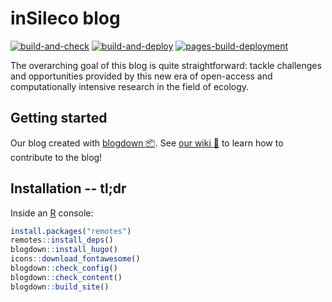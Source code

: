 # inSileco blog
[![build-and-check](https://github.com/inSileco/inSileco.github.io/actions/workflows/R-BUILD-CHECK.yml/badge.svg)](https://github.com/inSileco/inSileco.github.io/actions/workflows/R-BUILD-CHECK.yml)
[![build-and-deploy](https://github.com/inSileco/inSileco.github.io/actions/workflows/R-BUILD-DEPLOY.yml/badge.svg)](https://github.com/inSileco/inSileco.github.io/actions/workflows/R-BUILD-DEPLOY.yml)
[![pages-build-deployment](https://github.com/inSileco/inSileco.github.io/actions/workflows/pages/pages-build-deployment/badge.svg)](https://github.com/inSileco/inSileco.github.io/actions/workflows/pages/pages-build-deployment)

The overarching goal of this blog is quite straightforward: tackle challenges
and opportunities provided by this new era of open-access and computationally
intensive research in the field of ecology.


## Getting started

Our blog created with [blogdown :package:](https://bookdown.org/yihui/blogdown/). See [our wiki :book:](https://github.com/inSileco/inSileco.github.io/wiki/GetStarted) to learn how to contribute to the blog!


## Installation -- tl;dr 

Inside an [R](https://www.r-project.org/) console:

```R
install.packages("remotes")
remotes::install_deps()
blogdown::install_hugo()
icons::download_fontawesome()
blogdown::check_config()
blogdown::check_content()
blogdown::build_site()
```
